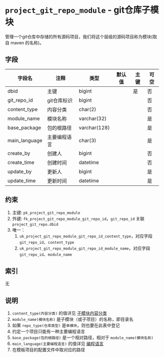 # `project_git_repo_module` - git仓库子模块

管理一个git仓库中存储的所有源码项目，我们将这个层级的源码项目称为模块(取自 maven 的名称)。

## 字段

| 字段名        | 注释         | 类型         | 默认值 | 主键 | 可空 |
| ------------- | ------------ | ------------ | ------ | ---- | ---- |
| dbid          | 主键         | bigint       |        | 是   | 否   |
| git_repo_id   | git仓库标识  | bigint       |        |      | 否   |
| content_type  | 内容分类     | char(2)      |        |      | 否   |
| module_name   | 模块名称     | varchar(32)  |        |      | 是   |
| base_package  | 包的根路径   | varchar(128) |        |      | 是   |
| main_language | 主要编程语言 | char(3)      |        |      | 是   |
| create_by     | 创建人       | bigint       |        |      | 否   |
| create_time   | 创建时间     | datetime     |        |      | 否   |
| update_by     | 更新人       | bigint       |        |      | 是   |
| update_time   | 更新时间     | datetime     |        |      | 是   |

## 约束

1. 主键: `pk_project_git_repo_module`
2. 外键: `fk_project_git_repo_module_git_repo_id`，`git_repo_id` 关联 `project_git_repo.dbid`
3. 唯一：
   1. `uk_project_git_repo_module_git_repo_id_content_type`，对应字段 `git_repo_id`、`content_type`
   2. `uk_project_git_repo_module_git_repo_id_module_name`，对应字段 `git_repo_id`、`module_name`

## 索引

无

## 说明

1. `content_type(内容分类)` 的值详见 [子模块内容分类](../data/dict/2007_module_content_type)
2. `module_name(模块名称)` 是子模块（或子项目）的名称，即目录名
3. 如果 `repo_type(仓库类型)` 是`单模块`，则也要在此表中登记
4. 约定一个项目只能有一种主要编程语言
5. `base_package(包的根路径)` 是一个相对路径，相对于 `module_name(模块名称)`
6. `main_language(主要编程语言)` 的值详见 [编程语言](../data/dict/2008_program_language)
7. 在模板项目的配置文件中取对应的路径
